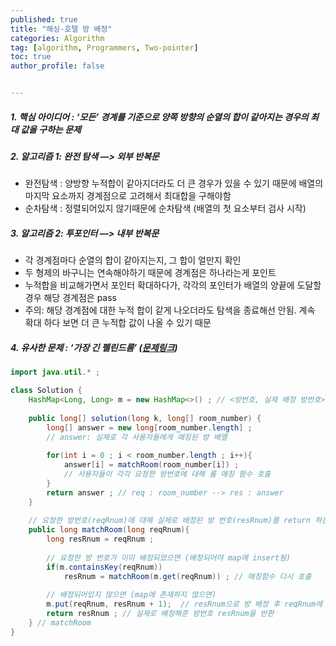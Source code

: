 ```yaml
---
published: true
title: "해싱-호텔 방 배정" 
categories: Algorithm 
tag: [algorithm, Programmers, Two-pointer] 
toc: true
author_profile: false 


---
```




##### 1. 핵심 아이디어 : ‘모든’ 경계를 기준으로 양쪽 방향의 순열의 합이 같아지는 경우의 최대 값을 구하는 문제



##### 2. 알고리즘 1: 완전 탐색 —> 외부 반복문

- 완전탐색 : 양방향 누적합이 같아지더라도 더 큰 경우가 있을 수 있기 때문에 배열의 마지막 요소까지 경계점으로 고려해서 최대합을 구해야함
- 순차탐색 : 정렬되어있지 않기때문에 순차탐색 (배열의 첫 요소부터 검사 시작)



##### 3. 알고리즘 2: 투포인터 —> 내부 반복문

- 각 경계점마다 순열의 합이 같아지는지, 그 합이 얼만지 확인
- 두 형제의 바구니는 연속해야하기 때문에 경계점은 하나라는게 포인트
- 누적합을 비교해가면서 포인터 확대하다가, 각각의 포인터가 배열의 양끝에 도달할 경우 해당 경계점은 pass
- 주의: 해당 경계점에 대한 누적 합이 같게 나오더라도 탐색을 종료해선 안됨. 계속 확대 하다 보면 더 큰 누적합 값이 나올 수 있기 때문



##### 4. 유사한 문제 : ‘가장 긴 펠린드롬’  ([문제링크](https://school.programmers.co.kr/learn/courses/30/lessons/12904)) 



```java
import java.util.* ; 

class Solution {
    HashMap<Long, Long> m = new HashMap<>() ; // <방번호, 실제 배정 방번호> 
    
    public long[] solution(long k, long[] room_number) {
        long[] answer = new long[room_number.length] ; 
        // answer: 실제로 각 사용자들에게 매칭된 방 배열
        
        for(int i = 0 ; i < room_number.length ; i++){
            answer[i] = matchRoom(room_number[i]) ; 
            // 사용자들이 각각 요청한 방번호에 대해 룸 매칭 함수 호출
        }
        return answer ; // req : room_number --> res : answer 
    }  
    
    // 요청한 방번호(reqRnum)에 대해 실제로 배정된 방 번호(resRnum)를 return 하는 함수 
    public long matchRoom(long reqRnum){ 
        long resRnum = reqRnum ; 
        
        // 요청한 방 번호가 이미 배정되었으면 (배정되어야 map에 insert됨)
        if(m.containsKey(reqRnum))
            resRnum = matchRoom(m.get(reqRnum)) ; // 매칭함수 다시 호출
        
        // 배정되어있지 않으면 (map에 존재하지 않으면)
        m.put(reqRnum, resRnum + 1);  // resRnum으로 방 배정 후 reqRnum에 대한 매칭할 방 정보를 update해줌   
        return resRnum ; // 실제로 배정해준 방번호 resRnum을 반환 
    } // matchRoom    
}
```

